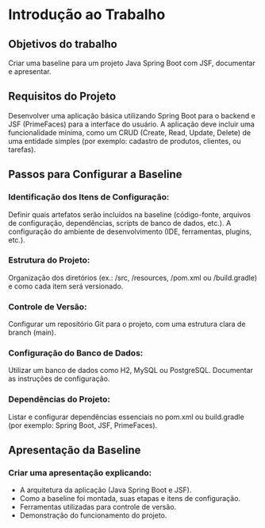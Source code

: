 # Introdução ao Trabalho

## Objetivos do trabalho
  Criar uma baseline para um projeto Java Spring Boot com JSF, documentar e apresentar.

## Requisitos do Projeto

  Desenvolver uma aplicação básica utilizando Spring Boot para o backend e JSF (PrimeFaces) para a interface do usuário.
A aplicação deve incluir uma funcionalidade mínima, como um CRUD (Create, Read, Update, Delete) de uma entidade simples (por exemplo: cadastro de produtos, clientes, ou tarefas).

## Passos para Configurar a Baseline

### Identificação dos Itens de Configuração:
Definir quais artefatos serão incluídos na baseline (código-fonte, arquivos de configuração, dependências, scripts de banco de dados, etc.).
A configuração do ambiente de desenvolvimento (IDE, ferramentas, plugins, etc.).
### Estrutura do Projeto:
Organização dos diretórios (ex.: /src, /resources, /pom.xml ou /build.gradle) e como cada item será versionado.
### Controle de Versão:
Configurar um repositório Git para o projeto, com uma estrutura clara de branch (main).
### Configuração do Banco de Dados:
Utilizar um banco de dados como H2, MySQL ou PostgreSQL. Documentar as instruções de configuração.
### Dependências do Projeto:
Listar e configurar dependências essenciais no pom.xml ou build.gradle (por exemplo: Spring Boot, JSF, PrimeFaces).

## Apresentação da Baseline

### Criar uma apresentação explicando:
- A arquitetura da aplicação (Java Spring Boot e JSF).
- Como a baseline foi montada, suas etapas e itens de configuração.
- Ferramentas utilizadas para controle de versão.
- Demonstração do funcionamento do projeto.
